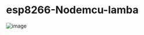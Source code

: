 # esp8266-Nodemcu-lamba

![image](https://user-images.githubusercontent.com/61223169/135773363-49ae934b-3241-4de5-b18f-fbc5a20ff902.png)
